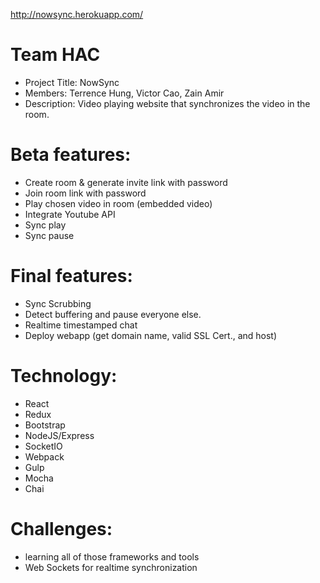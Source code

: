 http://nowsync.herokuapp.com/

# Team HAC
- Project Title: NowSync
- Members: Terrence Hung, Victor Cao, Zain Amir
- Description: Video playing website that synchronizes the video in the room.
  
# Beta features:
- Create room & generate invite link with password
- Join room link with password
- Play chosen video in room (embedded video)
- Integrate Youtube API
- Sync play
- Sync pause


# Final features:
- Sync Scrubbing
- Detect buffering and pause everyone else.
- Realtime timestamped chat
- Deploy webapp (get domain name, valid SSL Cert., and host)

# Technology: 
- React
- Redux
- Bootstrap
- NodeJS/Express
- SocketIO
- Webpack
- Gulp
- Mocha
- Chai

# Challenges:
- learning all of those frameworks and tools
- Web Sockets for realtime synchronization
